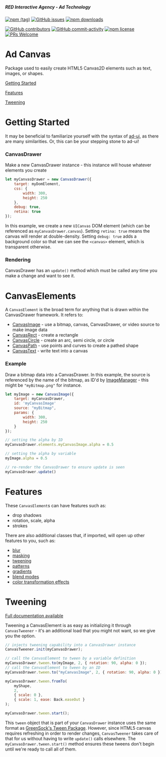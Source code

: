 ##### RED Interactive Agency - Ad Technology

[![npm (tag)](https://img.shields.io/npm/v/@ff0000-ad-tech%2Fad-canvas.svg?style=flat-square)](https://www.npmjs.com/package/@ff0000-ad-tech%2Fad-canvas)
[![GitHub issues](https://img.shields.io/github/issues/ff0000-ad-tech/ad-canvas.svg?style=flat-square)](https://github.com/ff0000-ad-tech/ad-canvas)
[![npm downloads](https://img.shields.io/npm/dm/@ff0000-ad-tech%2Fad-canvas.svg?style=flat-square)](https://www.npmjs.com/package/@ff0000-ad-tech%2Fad-canvas)

[![GitHub contributors](https://img.shields.io/github/contributors/ff0000-ad-tech/ad-canvas.svg?style=flat-square)](https://github.com/ff0000-ad-tech/ad-canvas/graphs/contributors/)
[![GitHub commit-activity](https://img.shields.io/github/commit-activity/y/ff0000-ad-tech/ad-canvas.svg?style=flat-square)](https://github.com/ff0000-ad-tech/ad-canvas/commits/master)
[![npm license](https://img.shields.io/npm/l/@ff0000-ad-tech%2Fad-canvas.svg?style=flat-square)](https://github.com/ff0000-ad-tech/ad-canvas/blob/master/LICENSE)
[![PRs Welcome](https://img.shields.io/badge/PRs-welcome-brightgreen.svg?style=flat-square)](http://makeapullrequest.com)

# Ad Canvas

Package used to easily create HTML5 Canvas2D elements such as text, images, or shapes.

[Getting Started](#getting-started)

[Features](#features)

[Tweening](#tweening)

# Getting Started

<a name="getting-started"></a>

It may be beneficial to familiarize yourself with the syntax of [ad-ui](https://github.com/ff0000-ad-tech/ad-ui/blob/master/README.md), as there are many similarities. Or, this can be your stepping stone to ad-ui!

### CanvasDrawer

Make a new CanvasDrawer instance - this instance will house whatever elements you create

```javascript
let myCanvasDrawer = new CanvasDrawer({
    target: myDomElement,
    css: {
        width: 300,
        height: 250
    },
    debug: true,
    retina: true
});
```

In this example, we create a new `UICanvas` DOM element (which can be referenced as `myCanvasDrawer.canvas`). Setting `retina: true` means the canvas will render at double-density. Setting `debug: true` adds a background color so that we can see the `<canvas>` element, which is transparent otherwise.

### Rendering

CanvasDrawer has an `update()` method which must be called any time you make a change and want to see it.

# CanvasElements

A `CanvasElement` is the broad term for anything that is drawn within the CanvasDrawer framework. It refers to:

-   [CanvasImage](https://ff0000-ad-tech.github.io/ad-docs/pages/CanvasImage.html) - use a bitmap, canvas, CanvasDrawer, or video source to make image data
-   [CanvasRect](https://ff0000-ad-tech.github.io/ad-docs/pages/CanvasRect.html) - create a rectangle
-   [CanvasCircle](https://ff0000-ad-tech.github.io/ad-docs/pages/CanvasCircle.html) - create an arc, semi circle, or circle
-   [CanvasPath](https://ff0000-ad-tech.github.io/ad-docs/pages/CanvasPath.html) - use points and curves to create a pathed shape
-   [CanvasText](https://ff0000-ad-tech.github.io/ad-docs/pages/CanvasText.html) - write text into a canvas

### Example

Draw a bitmap data into a CanvasDrawer. In this example, the source is referenced by the name of the bitmap, as ID'd by [ImageManager](https://github.com/ff0000-ad-tech/ad-control/blob/master/README.md) - this might be `"myBitmap.png"` for instance.

```javascript
let myImage = new CanvasImage({
    target: myCanvasDrawer,
    id: 'myCanvasImage'
    source: "myBitmap",
    params: {
        width: 300,
        height: 250
    }
});

// setting the alpha by ID
myCanvasDrawer.elements.myCanvasImage.alpha = 0.5

// setting the alpha by variable
myImage.alpha = 0.5

// re-render the CanvasDrawer to ensure update is seen
myCanvasDrawer.update()
```

# Features

<a name="features"></a>

These `CanvasElement`s can have features such as:

-   drop shadows
-   rotation, scale, alpha
-   strokes

There are also additional classes that, if imported, will open up other features to you, such as:

-   [blur](https://ff0000-ad-tech.github.io/ad-docs/pages/CanvasBlur.html)
-   [masking](https://ff0000-ad-tech.github.io/ad-docs/pages/CanvasBlendMode.html#.DEST_ATOP__anchor)
-   [tweening](https://ff0000-ad-tech.github.io/ad-docs/pages/CanvasTweener.html)
-   [patterns](https://ff0000-ad-tech.github.io/ad-docs/pages/CanvasTexture.html#.makePattern__anchor)
-   [gradients](https://ff0000-ad-tech.github.io/ad-docs/pages/CanvasTexture.html#.makeLinearGradient__anchor)
-   [blend modes](https://ff0000-ad-tech.github.io/ad-docs/pages/CanvasBlendMode.html)
-   [color transformation effects](https://ff0000-ad-tech.github.io/ad-docs/pages/CanvasColoring.html)

# Tweening

<a name="tweening"></a>

[Full documentation available](https://ff0000-ad-tech.github.io/ad-docs/pages/CanvasTweener.html)

Tweening a CanvasElement is as easy as initializing it through `CanvasTweener` - it's an additional load that you might not want, so we give you the option.

```javascript
// injects tweening capability into a CanvasDrawer instance
CanvasTweener.init(myCanvasDrawer);

// call the CanvasElement to tween by a variable definition
myCanvasDrawer.tween.to(myImage, 2, { rotation: 90, alpha: 0 });
// call the CanvasElement to tween by an ID
myCanvasDrawer.tween.to("myCanvasImage", 2, { rotation: 90, alpha: 0 });

myCanvasDrawer.tween.fromTo(
    myShape,
    2,
    { scale: 0 },
    { scale: 1, ease: Back.easeOut }
);

myCanvasDrawer.tween.start();
```

This `tween` object that is part of your `CanvasDrawer` instance uses the same format as [GreenSock's Tween Package](https://greensock.com/). However, since HTML5 canvas requires refreshing in order to render changes, `CanvasTweener` takes care of that for us without having to write `update()` calls elsewhere. The `myCanvasDrawer.tween.start()` method ensures these tweens don't begin until we're ready to call all of them.
